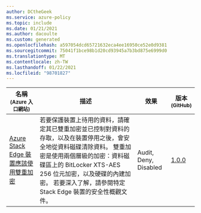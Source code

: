 ```yaml
---
author: DCtheGeek
ms.service: azure-policy
ms.topic: include
ms.date: 01/21/2021
ms.author: dacoulte
ms.custom: generated
ms.openlocfilehash: a597054dcd65721632eca4ee16950ce52e0d9381
ms.sourcegitcommit: 75041f1bce98b1d20cd93945a7b3bd875e6999d0
ms.translationtype: MT
ms.contentlocale: zh-TW
ms.lasthandoff: 01/22/2021
ms.locfileid: "98701827"
---
```

|名稱<br /><sub>(Azure 入口網站)</sub> |描述 |效果 |版本<br /><sub>(GitHub)</sub> |
|---|---|---|---|
|[Azure Stack Edge 裝置應該使用雙重加密](https://portal.azure.com/#blade/Microsoft_Azure_Policy/PolicyDetailBlade/definitionId/%2Fproviders%2FMicrosoft.Authorization%2FpolicyDefinitions%2Fb4ac1030-89c5-4697-8e00-28b5ba6a8811) |若要保護裝置上待用的資料，請確定其已雙重加密並已控制對資料的存取，以及在裝置停用之後，會安全地從資料磁碟清除資料。 雙重加密是使用兩個層級的加密：資料磁碟區上的 BitLocker XTS-AES 256 位元加密，以及硬碟的內建加密。 若要深入了解，請參閱特定Stack Edge 裝置的安全性概觀文件。 |Audit, Deny, Disabled |[1.0.0](https://github.com/Azure/azure-policy/blob/master/built-in-policies/policyDefinitions/Azure%20Stack%20Edge/AzureStackEdge_DoubleEncryption_Audit.json) |
